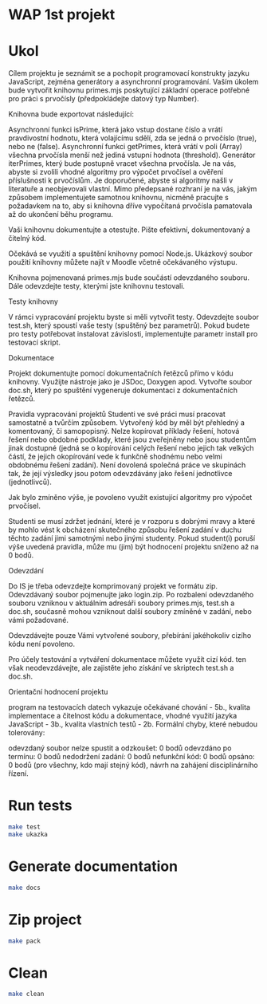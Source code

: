 # WAP 1st projekt

# Ukol
Cílem projektu je seznámit se a pochopit programovací konstrukty jazyku JavaScript, zejména generátory a asynchronní programování. Vaším úkolem bude vytvořit knihovnu primes.mjs poskytující základní operace potřebné pro práci s prvočísly (předpokládejte datový typ Number).

Knihovna bude exportovat následující:

Asynchronní funkci isPrime, která jako vstup dostane číslo a vrátí pravdivostní hodnotu, která volajícímu sdělí, zda se jedná o prvočíslo (true), nebo ne (false).
Asynchronní funkci getPrimes, která vrátí v poli (Array) všechna prvočísla menší než jediná vstupní hodnota (threshold).
Generátor iterPrimes, který bude postupně vracet všechna prvočísla.
Je na vás, abyste si zvolili vhodné algoritmy pro výpočet prvočísel a ověření příslušnosti k prvočíslům. Je doporučené, abyste si algoritmy našli v literatuře a neobjevovali vlastní. Mimo předepsané rozhraní je na vás, jakým způsobem implementujete samotnou knihovnu, nicméně pracujte s požadavkem na to, aby si knihovna dříve vypočítaná prvočísla pamatovala až do ukončení běhu programu.

Vaši knihovnu dokumentujte a otestujte. Pište efektivní, dokumentovaný a čitelný kód.

Očekává se využití a spuštění knihovny pomocí Node.js. Ukázkový soubor použití knihovny můžete najít v Moodle včetně očekávaného výstupu.

Knihovna pojmenovaná primes.mjs bude součástí odevzdaného souboru. Dále odevzdejte testy, kterými jste knihovnu testovali.

Testy knihovny

V rámci vypracování projektu byste si měli vytvořit testy. Odevzdejte soubor test.sh, který spoustí vaše testy (spuštěný bez parametrů). Pokud budete pro testy potřebovat instalovat závislosti, implementujte parametr install pro testovací skript.

Dokumentace

Projekt dokumentujte pomocí dokumentačních řetězců přímo v kódu knihovny. Využijte nástroje jako je JSDoc, Doxygen apod. Vytvořte soubor doc.sh, který po spuštění vygeneruje dokumentaci z dokumentačních řetězců.

Pravidla vypracování projektů
Studenti ve své práci musí pracovat samostatně a tvůrčím způsobem. Vytvořený kód by měl být přehledný a komentovaný, či samopopisný. Nelze kopírovat příklady řešení, hotová řešení nebo obdobné podklady, které jsou zveřejněny nebo jsou studentům jinak dostupné (jedná se o kopírování celých řešení nebo jejich tak velkých částí, že jejich okopírování vede k funkčně shodnému nebo velmi obdobnému řešení zadání). Není dovolená společná práce ve skupinách tak, že její výsledky jsou potom odevzdávány jako řešení jednotlivce (jednotlivců).

Jak bylo zmíněno výše, je povoleno využít existující algoritmy pro výpočet prvočísel.

Studenti se musí zdržet jednání, které je v rozporu s dobrými mravy a které by mohlo vést k obcházení skutečného způsobu řešení zadání v duchu těchto zadání jimi samotnými nebo jinými studenty. Pokud student(i) poruší výše uvedená pravidla, může mu (jim) být hodnocení projektu sníženo až na 0 bodů.

Odevzdání

Do IS je třeba odevzdejte komprimovaný projekt ve formátu zip. Odevzdávaný soubor pojmenujte jako login.zip. Po rozbalení odevzdaného souboru vzniknou v aktuálním adresáři soubory primes.mjs, test.sh a doc.sh, současně mohou vzniknout další soubory zmíněné v zadání, nebo vámi požadované.

Odevzdávejte pouze Vámi vytvořené soubory, přebírání jakéhokoliv cizího kódu není povoleno.

Pro účely testování a vytváření dokumentace můžete využít cizí kód. ten však neodevzdávejte, ale zajistěte jeho získání ve skriptech test.sh a doc.sh.

Orientační hodnocení projektu

program na testovacích datech vykazuje očekávané chování - 5b.,
kvalita implementace a čitelnost kódu a dokumentace, vhodné využití jazyka JavaScript - 3b.,
kvalita vlastních testů - 2b.
Formální chyby, které nebudou tolerovány:

odevzdaný soubor nelze spustit a odzkoušet: 0 bodů
odevzdáno po termínu: 0 bodů
nedodržení zadání: 0 bodů
nefunkční kód: 0 bodů
opsáno: 0 bodů (pro všechny, kdo mají stejný kód), návrh na zahájení disciplinárního řízení.


# Run tests
```bash
make test
make ukazka
```

# Generate documentation
```bash
make docs
```

# Zip project
```bash
make pack
```

# Clean
```bash
make clean
```

